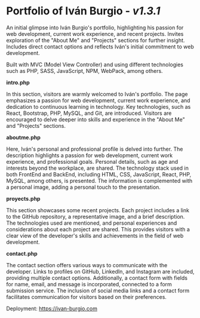 # Portfolio of Iván Burgio - _v1.3.1_

An initial glimpse into Iván Burgio's portfolio, highlighting his passion for web development, current work experience, and recent projects. Invites exploration of the "About Me" and "Projects" sections for further insight. Includes direct contact options and reflects Iván's initial commitment to web development.

Built with MVC (Model View Controller) and using different technologies such as PHP, SASS, JavaScript, NPM, WebPack, among others.

**intro.php**

In this section, visitors are warmly welcomed to Iván's portfolio. The page emphasizes a passion for web development, current work experience, and dedication to continuous learning in technology. Key technologies, such as React, Bootstrap, PHP, MySQL, and Git, are introduced. Visitors are encouraged to delve deeper into skills and experience in the "About Me" and "Projects" sections.

**aboutme.php**

Here, Iván's personal and professional profile is delved into further. The description highlights a passion for web development, current work experience, and professional goals. Personal details, such as age and interests beyond the workplace, are shared. The technology stack used in both FrontEnd and BackEnd, including HTML, CSS, JavaScript, React, PHP, MySQL, among others, is presented. The information is complemented with a personal image, adding a personal touch to the presentation.

**proyects.php**

This section showcases some recent projects. Each project includes a link to the GitHub repository, a representative image, and a brief description. The technologies used are mentioned, and personal experiences and considerations about each project are shared. This provides visitors with a clear view of the developer's skills and achievements in the field of web development.

**contact.php**

The contact section offers various ways to communicate with the developer. Links to profiles on GitHub, LinkedIn, and Instagram are included, providing multiple contact options. Additionally, a contact form with fields for name, email, and message is incorporated, connected to a form submission service. The inclusion of social media links and a contact form facilitates communication for visitors based on their preferences.

Deployment: https://ivan-burgio.com